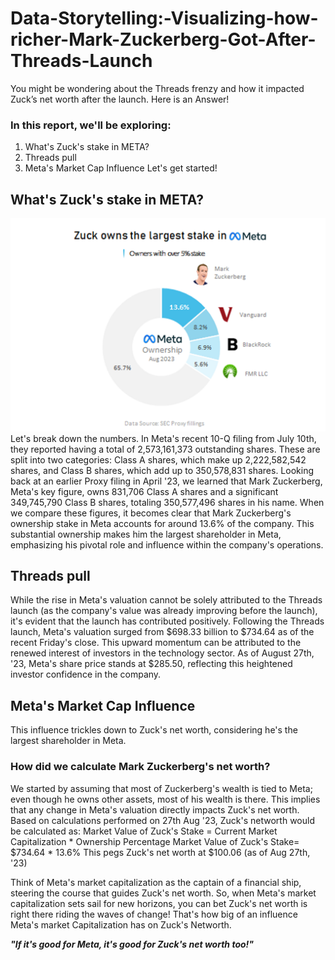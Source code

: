 # Data-Storytelling:-Visualizing-how-richer-Mark-Zuckerberg-Got-After-Threads-Launch
You might be wondering about the Threads frenzy and how it impacted Zuck’s net worth after the launch. Here is an Answer!

### In this report, we'll be exploring:
1. What's Zuck's stake in META?
2. Threads pull
3. Meta's Market Cap Influence
Let's get started!

## What's Zuck's stake in META?
![Zuck's Meta stake](https://github.com/Driplytics/Data-Storytelling-Visualizing-how-richer-Mark-Zuckerberg-Got-After-Threads-Launch/blob/main/Mark%20Zuckerberg's%20Threads%20networth/Zuck's%20stake%20in%20meta.png "Zuck's Meta stake")
Let's break down the numbers. In Meta's recent 10-Q filing from July 10th, they reported having a total of 2,573,161,373 outstanding shares. These are split into two categories: Class A shares, which make up 2,222,582,542 shares, and Class B shares, which add up to 350,578,831 shares.
Looking back at an earlier Proxy filing in April '23, we learned that Mark Zuckerberg, Meta's key figure, owns 831,706 Class A shares and a significant 349,745,790 Class B shares, totaling 350,577,496 shares in his name.
When we compare these figures, it becomes clear that Mark Zuckerberg's ownership stake in Meta accounts for around 13.6% of the company. This substantial ownership makes him the largest shareholder in Meta, emphasizing his pivotal role and influence within the company's operations.

## Threads pull
While the rise in Meta's valuation cannot be solely attributed to the Threads launch (as the company's value was already improving before the launch), it's evident that the launch has contributed positively. Following the Threads launch, Meta's valuation surged from $698.33 billion to $734.64 as of the recent Friday's close.
This upward momentum can be attributed to the renewed interest of investors in the technology sector. As of August 27th, '23, Meta's share price stands at $285.50, reflecting this heightened investor confidence in the company.

## Meta's Market Cap Influence
This influence trickles down to Zuck's net worth, considering he's the largest shareholder in Meta.
### How did we calculate Mark Zuckerberg's net worth?
We started by assuming that most of Zuckerberg's wealth is tied to Meta; even though he owns other assets, most of his wealth is there.
This implies that any change in Meta's valuation directly impacts Zuck's net worth.
Based on calculations performed on 27th Aug '23, Zuck's networth would be calculated as:
Market Value of Zuck's Stake = Current Market Capitalization * Ownership Percentage
Market Value of Zuck's Stake= $734.64 * 13.6%
This pegs Zuck's net worth at $100.06 (as of Aug 27th, '23)

Think of Meta's market capitalization as the captain of a financial ship, steering the course that guides Zuck's net worth. So, when Meta's market capitalization sets sail for new horizons, you can bet Zuck's net worth is right there riding the waves of change! That's how big of an influence Meta's market Capitalization has on Zuck's Networth.

**_"If it's good for Meta, it's good for Zuck's net worth too!"_**
